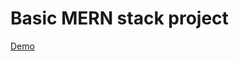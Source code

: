 <h1>Basic MERN stack project</h1>

<a href="https://github.com/ErlanBelekov/NodeJs-React-Shopping-Cart">Demo</a>
